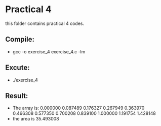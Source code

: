 # Practical 4

this folder contains practical 4 codes.

## Compile:

* gcc -o exercise_4 exercise_4.c -lm

## Excute:

* ./exercise_4

## Result:

* The array is: 0.000000 0.087489 0.176327 0.267949 0.363970 0.466308 0.577350 0.700208 0.839100 1.000000 1.191754 1.428148
* the area is 35.493008

